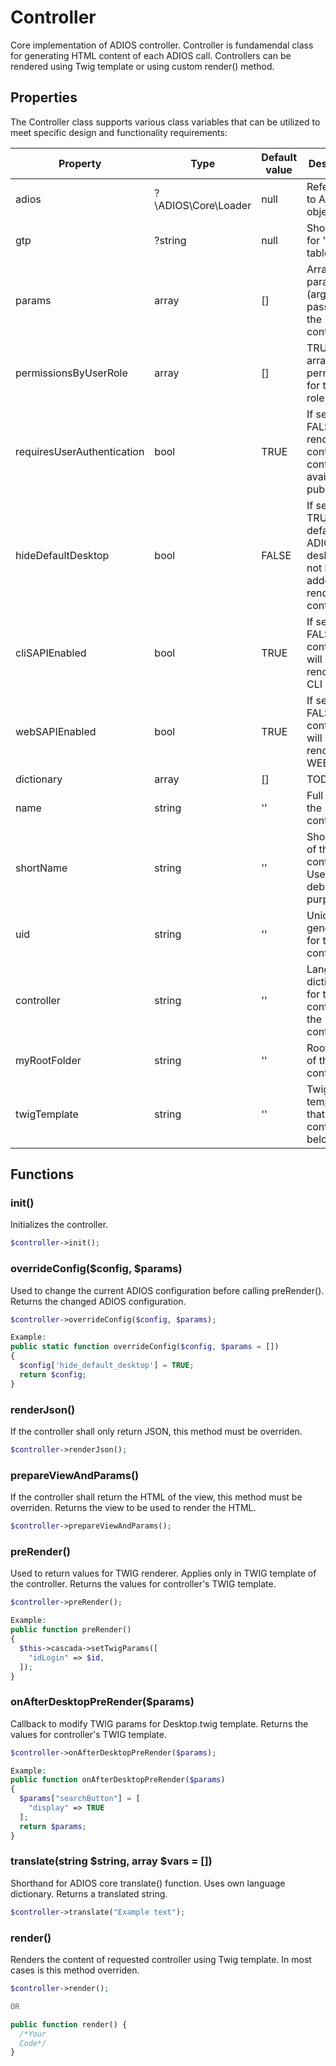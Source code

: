 # Controller
Core implementation of ADIOS controller.
Controller is fundamendal class for generating HTML content of each ADIOS call.
Controllers can be rendered using Twig template or using custom render() method.

## Properties

The Controller class supports various class variables that can be utilized to meet specific design and functionality requirements:

| Property                               | Type   | Default value | Description|
| -------------------------------------- | ------ | ------------- | ---- |
| adios                                  | ?\ADIOS\Core\Loader   | null            | Reference to ADIOS object|
| gtp                                    | ?string | null            | Shorthand for "global table prefix" |
| params                                    | array | []            | Array of parameters (arguments) passed to the controller |
| permissionsByUserRole | array | []            | TRUE/FALSE array with permissions for the user role |
| requiresUserAuthentication | bool | TRUE            | If set to FALSE, the rendered content of controller is available to public |
| hideDefaultDesktop | bool | FALSE            | If set to TRUE, the default ADIOS desktop will not be added to the rendered content |
| cliSAPIEnabled | bool | TRUE            | If set to FALSE, the controller will not be rendered in CLI |
| webSAPIEnabled | bool | TRUE            | If set to FALSE, the controller will not be rendered in WEB |
| dictionary | array  | []            | TODO |
| name                              | string | ''            | Full name of the controller. |
| shortName                              | string | ''            | Short name of the controller. Useful for debugging purposes |
| uid                              | string | ''            | Unique ID generated for the controller |
| controller                              | string | ''            | Language dictionary for the context of the controller |
| myRootFolder                              | string | ''            | Root folder of the controller |
| twigTemplate                              | string | ''            | Twig template file that the controller belongs to |

## Functions

### init()

Initializes the controller.

```php
$controller->init();
```
### overrideConfig($config, $params)

Used to change the current ADIOS configuration before calling preRender(). Returns the changed ADIOS configuration.

```php
$controller->overrideConfig($config, $params);

Example:
public static function overrideConfig($config, $params = [])
{
  $config['hide_default_desktop'] = TRUE;
  return $config;
}
```
### renderJson()

If the controller shall only return JSON, this method must be overriden.

```php
$controller->renderJson();
```
### prepareViewAndParams()

If the controller shall return the HTML of the view, this method must be overriden. Returns the view to be used to render the HTML.

```php
$controller->prepareViewAndParams();
```
### preRender()

Used to return values for TWIG renderer. Applies only in TWIG template of the controller. Returns the values for controller's TWIG template.

```php
$controller->preRender();

Example:
public function preRender()
{
  $this->cascada->setTwigParams([
    "idLogin" => $id,
  ]);
}
```
### onAfterDesktopPreRender($params)

Callback to modify TWIG params for Desktop.twig template. Returns the values for controller's TWIG template.

```php
$controller->onAfterDesktopPreRender($params);

Example:
public function onAfterDesktopPreRender($params)
{
  $params["searchButton"] = [
    "display" => TRUE
  ];
  return $params;
}
```
### translate(string $string, array $vars = [])

Shorthand for ADIOS core translate() function. Uses own language dictionary. Returns a translated string.

```php
$controller->translate("Example text");
```
### render()

Renders the content of requested controller using Twig template. In most cases is this method overriden.

```php
$controller->render();

OR 

public function render() {
  /*Your
  Code*/
}
```
